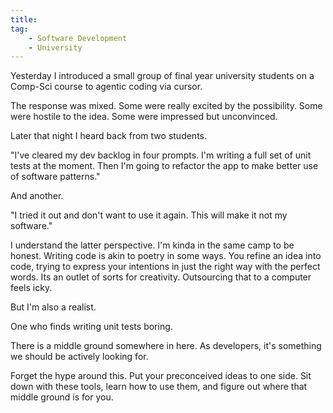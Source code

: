 ```yaml
---
title: 
tag:
    - Software Development
    - University
---
```


Yesterday I introduced a small group of final year university students on a Comp-Sci course to agentic coding via cursor. 

The response was mixed. Some were really excited by the possibility. Some were hostile to the idea. Some were impressed but unconvinced.

Later that night I heard back from two students.

"I've cleared my dev backlog in four prompts. I'm writing a full set of unit tests at the moment. Then I'm going to refactor the app to make better use of software patterns."

And another.

"I tried it out and don't want to use it again. This will make it not my software."

I understand the latter perspective. I'm kinda in the same camp to be honest. Writing code is akin to poetry in some ways. You refine an idea into code, trying to express your intentions in just the right way with the perfect words. Its an outlet of sorts for creativity. Outsourcing that to a computer feels icky.

But I'm also a realist.

One who finds writing unit tests boring.

There is a middle ground somewhere in here. As developers, it's something we should be actively looking for. 

Forget the hype around this. Put your preconceived ideas to one side. Sit down with these tools, learn how to use them, and figure out where that middle ground is for you.